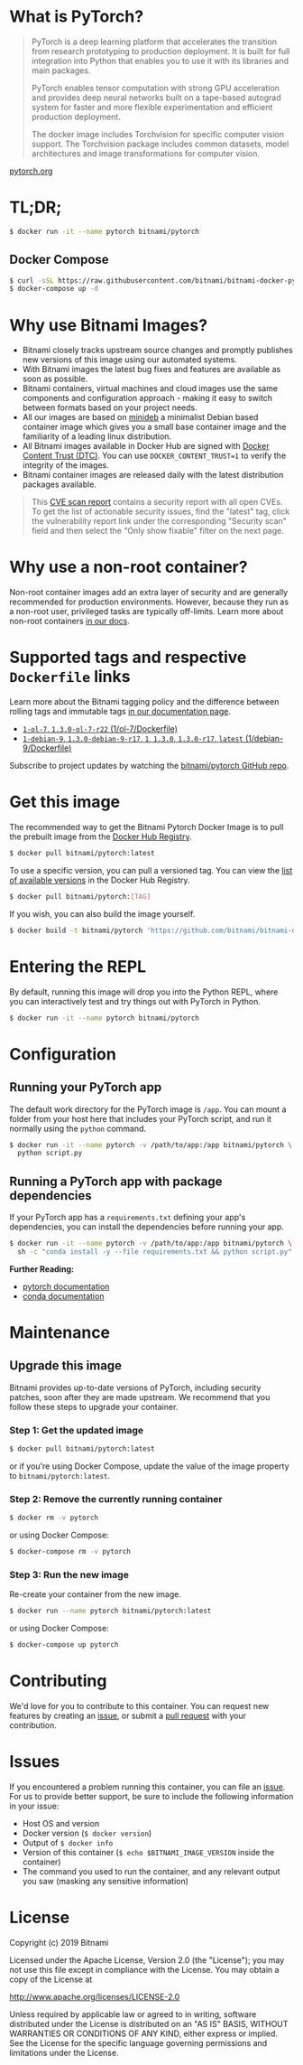 # What is PyTorch?

> PyTorch is a deep learning platform that accelerates the transition from research prototyping to production deployment. It is built for full integration into Python that enables you to use it with its libraries and main packages. 
>
> PyTorch enables tensor computation with strong GPU acceleration and provides deep neural networks built on a tape-based autograd system for faster and more flexible experimentation and efficient production deployment.
>
> The docker image includes Torchvision for specific computer vision support. The Torchvision package includes common datasets, model architectures and image transformations for computer vision.

[pytorch.org](https://pytorch.org/)

# TL;DR;

```bash
$ docker run -it --name pytorch bitnami/pytorch
```

## Docker Compose

```bash
$ curl -sSL https://raw.githubusercontent.com/bitnami/bitnami-docker-pytorch/master/docker-compose.yml > docker-compose.yml
$ docker-compose up -d
```

# Why use Bitnami Images?

* Bitnami closely tracks upstream source changes and promptly publishes new versions of this image using our automated systems.
* With Bitnami images the latest bug fixes and features are available as soon as possible.
* Bitnami containers, virtual machines and cloud images use the same components and configuration approach - making it easy to switch between formats based on your project needs.
* All our images are based on [minideb](https://github.com/bitnami/minideb) a minimalist Debian based container image which gives you a small base container image and the familiarity of a leading linux distribution.
* All Bitnami images available in Docker Hub are signed with [Docker Content Trust (DTC)](https://docs.docker.com/engine/security/trust/content_trust/). You can use `DOCKER_CONTENT_TRUST=1` to verify the integrity of the images.
* Bitnami container images are released daily with the latest distribution packages available.

> This [CVE scan report](https://quay.io/repository/bitnami/pytorch?tab=tags) contains a security report with all open CVEs. To get the list of actionable security issues, find the "latest" tag, click the vulnerability report link under the corresponding "Security scan" field and then select the "Only show fixable" filter on the next page.

# Why use a non-root container?

Non-root container images add an extra layer of security and are generally recommended for production environments. However, because they run as a non-root user, privileged tasks are typically off-limits. Learn more about non-root containers [in our docs](https://docs.bitnami.com/containers/how-to/work-with-non-root-containers/).

# Supported tags and respective `Dockerfile` links

Learn more about the Bitnami tagging policy and the difference between rolling tags and immutable tags [in our documentation page](https://docs.bitnami.com/containers/how-to/understand-rolling-tags-containers/).


* [`1-ol-7`, `1.3.0-ol-7-r22` (1/ol-7/Dockerfile)](https://github.com/bitnami/bitnami-docker-pytorch/blob/1.3.0-ol-7-r22/1/ol-7/Dockerfile)
* [`1-debian-9`, `1.3.0-debian-9-r17`, `1`, `1.3.0`, `1.3.0-r17`, `latest` (1/debian-9/Dockerfile)](https://github.com/bitnami/bitnami-docker-pytorch/blob/1.3.0-debian-9-r17/1/debian-9/Dockerfile)

Subscribe to project updates by watching the [bitnami/pytorch GitHub repo](https://github.com/bitnami/bitnami-docker-pytorch).

# Get this image

The recommended way to get the Bitnami Pytorch Docker Image is to pull the prebuilt image from the [Docker Hub Registry](https://hub.docker.com/r/bitnami/pytorch).

```bash
$ docker pull bitnami/pytorch:latest
```

To use a specific version, you can pull a versioned tag. You can view the [list of available versions](https://hub.docker.com/r/bitnami/pytorch/tags/) in the Docker Hub Registry.

```bash
$ docker pull bitnami/pytorch:[TAG]
```

If you wish, you can also build the image yourself.

```bash
$ docker build -t bitnami/pytorch 'https://github.com/bitnami/bitnami-docker-pytorch.git#master:1/debian-9'
```

# Entering the REPL

By default, running this image will drop you into the Python REPL, where you can interactively test and try things out with PyTorch in Python.

```bash
$ docker run -it --name pytorch bitnami/pytorch
```

# Configuration

## Running your PyTorch app

The default work directory for the PyTorch image is `/app`. You can mount a folder from your host here that includes your PyTorch script, and run it normally using the `python` command.

```bash
$ docker run -it --name pytorch -v /path/to/app:/app bitnami/pytorch \
  python script.py
```

## Running a PyTorch app with package dependencies

If your PyTorch app has a `requirements.txt` defining your app's dependencies, you can install the dependencies before running your app.

```bash
$ docker run -it --name pytorch -v /path/to/app:/app bitnami/pytorch \
  sh -c "conda install -y --file requirements.txt && python script.py"
```

**Further Reading:**

  - [pytorch documentation](https://pytorch.org/docs/stable/index.html)
  - [conda documentation](https://docs.conda.io/en/latest/)

# Maintenance

## Upgrade this image

Bitnami provides up-to-date versions of PyTorch, including security patches, soon after they are made upstream. We recommend that you follow these steps to upgrade your container.

### Step 1: Get the updated image

```bash
$ docker pull bitnami/pytorch:latest
```

or if you're using Docker Compose, update the value of the image property to `bitnami/pytorch:latest`.

### Step 2: Remove the currently running container

```bash
$ docker rm -v pytorch
```

or using Docker Compose:

```bash
$ docker-compose rm -v pytorch
```

### Step 3: Run the new image

Re-create your container from the new image.

```bash
$ docker run --name pytorch bitnami/pytorch:latest
```

or using Docker Compose:

```bash
$ docker-compose up pytorch
```

# Contributing

We'd love for you to contribute to this container. You can request new features by creating an [issue](https://github.com/bitnami/bitnami-docker-pytorch/issues), or submit a [pull request](https://github.com/bitnami/bitnami-docker-pytorch/pulls) with your contribution.

# Issues

If you encountered a problem running this container, you can file an [issue](https://github.com/bitnami/bitnami-docker-pytorch/issues). For us to provide better support, be sure to include the following information in your issue:

- Host OS and version
- Docker version (`$ docker version`)
- Output of `$ docker info`
- Version of this container (`$ echo $BITNAMI_IMAGE_VERSION` inside the container)
- The command you used to run the container, and any relevant output you saw (masking any sensitive information)

# License

Copyright (c) 2019 Bitnami

Licensed under the Apache License, Version 2.0 (the "License");
you may not use this file except in compliance with the License.
You may obtain a copy of the License at

  <http://www.apache.org/licenses/LICENSE-2.0>

Unless required by applicable law or agreed to in writing, software
distributed under the License is distributed on an "AS IS" BASIS,
WITHOUT WARRANTIES OR CONDITIONS OF ANY KIND, either express or implied.
See the License for the specific language governing permissions and
limitations under the License.
